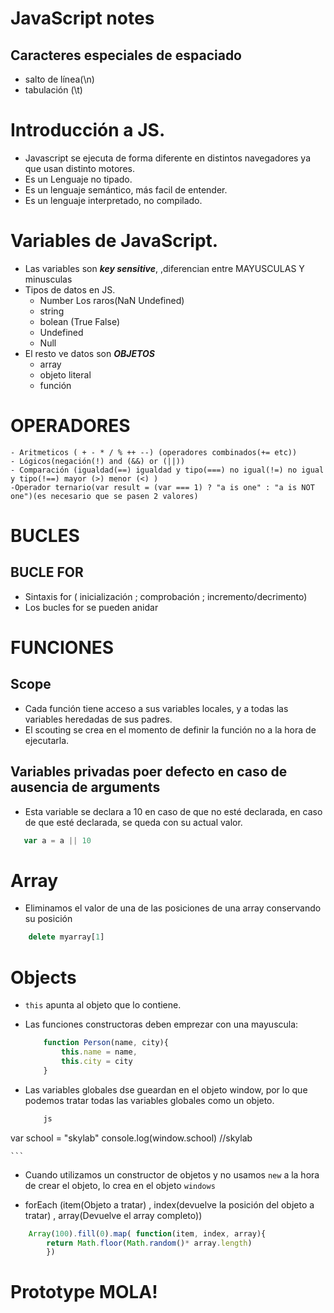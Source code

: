 # JavaScript notes
## Caracteres especiales de espaciado
- salto de línea(\n)
- tabulación (\t)
# Introducción a JS.
- Javascript se ejecuta de forma diferente en distintos navegadores ya que usan distinto motores.  
- Es un Lenguaje no tipado.
- Es un lenguaje semántico, más facil de entender.
- Es un lenguaje interpretado, no compilado.
  
# Variables de JavaScript.
- Las variables son ***key sensitive***, ,diferencian entre MAYUSCULAS Y minusculas
- Tipos de datos en JS.
    - Number Los raros(NaN Undefined)
    - string
    - bolean (True False)
    - Undefined
    - Null
- El resto ve datos son ***OBJETOS***
    - array
    - objeto literal
    - función
# OPERADORES
    - Aritmeticos ( + - * / % ++ --) (operadores combinados(+= etc))
    - Lógicos(negación(!) and (&&) or (||))
    - Comparación (igualdad(==) igualdad y tipo(===) no igual(!=) no igual y tipo(!==) mayor (>) menor (<) )
    -Operador ternario(var result = (var === 1) ? "a is one" : "a is NOT one")(es necesario que se pasen 2 valores)
# 

# BUCLES
## BUCLE FOR
- Sintaxis for ( inicialización ; comprobación ; incremento/decrimento)
- Los bucles for se pueden anidar

# FUNCIONES
## Scope

- Cada función tiene acceso a sus variables locales, y a todas las variables heredadas de sus padres.
- El scouting se crea en el momento de definir la función no a la hora de ejecutarla.
## Variables privadas poer defecto en caso de ausencia de arguments
- Esta variable se declara a 10 en caso de que no esté declarada, en caso de que esté declarada, se queda con su actual valor.
 ```js
    var a = a || 10
 ```
# Array
- Eliminamos el valor de una de las posiciones de una array conservando su posición
```js
    delete myarray[1]
```

# Objects
- ```this``` apunta al objeto que lo contiene.
- Las funciones constructoras deben emprezar con una mayuscula:
    ```js
        function Person(name, city){
            this.name = name,
            this.city = city
        }

    ```

- Las variables globales dse gueardan en el objeto window, por lo que podemos tratar todas las variables globales como un objeto.   
 
    ```js
        js
 var school = "skylab"
 console.log(window.school) //skylab

    ```
 - Cuando utilizamos un constructor de objetos y no usamos ``` new ``` a la hora de crear el objeto, lo crea en el objeto ``` windows ```

- forEach (item(Objeto a tratar) , index(devuelve la posición del objeto a tratar) , array(Devuelve el array completo))
```js
    Array(100).fill(0).map( function(item, index, array){
        return Math.floor(Math.random()* array.length)
        })
```
# Prototype MOLA!